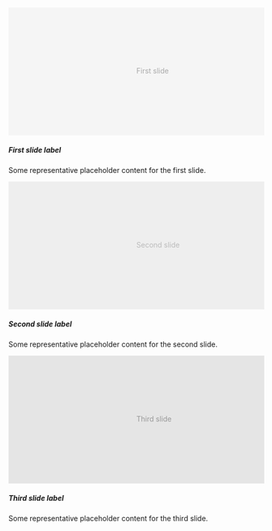 ﻿<BSCarousel HasControls="true" HasIndicators="true" IsDark="true">
    <BSCarouselItem>
        <svg class="bd-placeholder-img bd-placeholder-img-lg d-block w-100" width="800" height="400" xmlns="http://www.w3.org/2000/svg" role="img" aria-label="Placeholder: First slide" preserveAspectRatio="xMidYMid slice" focusable="false">
            <rect width="100%" height="100%" fill="#f5f5f5"></rect><text x="50%" y="50%" fill="#aaa" dy=".3em">First slide</text>
        </svg>
        <BSCarouselCaption Class="d-none d-md-block">
            <h5>First slide label</h5>
            <p>Some representative placeholder content for the first slide.</p>
        </BSCarouselCaption>
    </BSCarouselItem>
    <BSCarouselItem>
        <svg class="bd-placeholder-img bd-placeholder-img-lg d-block w-100" width="800" height="400" xmlns="http://www.w3.org/2000/svg" role="img" aria-label="Placeholder: Second slide" preserveAspectRatio="xMidYMid slice" focusable="false">
            <rect width="100%" height="100%" fill="#eee"></rect><text x="50%" y="50%" fill="#bbb" dy=".3em">Second slide</text>
        </svg>
        <BSCarouselCaption Class="d-none d-md-block">
            <h5>Second slide label</h5>
            <p>Some representative placeholder content for the second slide.</p>
        </BSCarouselCaption>
    </BSCarouselItem>
    <BSCarouselItem Interval="0">
        <svg class="bd-placeholder-img bd-placeholder-img-lg d-block w-100" width="800" height="400" xmlns="http://www.w3.org/2000/svg" role="img" aria-label="Placeholder: Third slide" preserveAspectRatio="xMidYMid slice" focusable="false">
            <rect width="100%" height="100%" fill="#e5e5e5"></rect><text x="50%" y="50%" fill="#999" dy=".3em">Third slide</text>
        </svg>
        <BSCarouselCaption Class="d-none d-md-block">
            <h5>Third slide label</h5>
            <p>Some representative placeholder content for the third slide.</p>
        </BSCarouselCaption>
    </BSCarouselItem>
</BSCarousel>